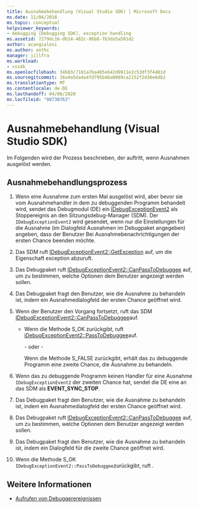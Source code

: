 ```yaml
---
title: Ausnahmebehandlung (Visual Studio SDK) | Microsoft Docs
ms.date: 11/04/2016
ms.topic: conceptual
helpviewer_keywords:
- debugging [Debugging SDK], exception handling
ms.assetid: 7279dc16-db14-482c-86b8-7b3da5a581d2
author: acangialosi
ms.author: anthc
manager: jillfra
ms.workload:
- vssdk
ms.openlocfilehash: 34b83c7181a7ba405e642d9911e2c53df3f4401d
ms.sourcegitcommit: 16a4a5da4a4fd795b46a0869ca2152f2d36e6db2
ms.translationtype: MT
ms.contentlocale: de-DE
ms.lasthandoff: 04/06/2020
ms.locfileid: "80738763"
---
```

# <a name="exception-handling-visual-studio-sdk"></a>Ausnahmebehandlung (Visual Studio SDK)
Im Folgenden wird der Prozess beschrieben, der auftritt, wenn Ausnahmen ausgelöst werden.

## <a name="exception-handling-process"></a>Ausnahmebehandlungsprozess

1. Wenn eine Ausnahme zum ersten Mal ausgelöst wird, aber bevor sie vom Ausnahmehandler in dem zu debuggenden Programm behandelt wird, sendet das Debugmodul (DE) ein [IDebugExceptionEvent2](../../extensibility/debugger/reference/idebugexceptionevent2.md) als Stoppereignis an den Sitzungsdebug-Manager (SDM). Der `IDebugExceptionEvent2` wird gesendet, wenn nur die Einstellungen für die Ausnahme (im Dialogfeld Ausnahmen im Debugpaket angegeben) angeben, dass der Benutzer Bei Ausnahmebenachrichtigungen der ersten Chance beenden möchte.

2. Das SDM ruft [IDebugExceptionEvent2::GetException](../../extensibility/debugger/reference/idebugexceptionevent2-getexception.md) auf, um die Eigenschaft exception abzuruft.

3. Das Debugpaket ruft [IDebugExceptionEvent2::CanPassToDebuggee](../../extensibility/debugger/reference/idebugexceptionevent2-canpasstodebuggee.md) auf, um zu bestimmen, welche Optionen dem Benutzer angezeigt werden sollen.

4. Das Debugpaket fragt den Benutzer, wie die Ausnahme zu behandeln ist, indem ein Ausnahmedialogfeld der ersten Chance geöffnet wird.

5. Wenn der Benutzer den Vorgang fortsetzt, ruft das SDM [IDebugExceptionEvent2::CanPassToDebuggee](../../extensibility/debugger/reference/idebugexceptionevent2-canpasstodebuggee.md)auf.

    - Wenn die Methode S_OK zurückgibt, ruft [iDebugExceptionEvent2::PassToDebuggee](../../extensibility/debugger/reference/idebugexceptionevent2-passtodebuggee.md)auf.

         - oder -

         Wenn die Methode S_FALSE zurückgibt, erhält das zu debuggende Programm eine zweite Chance, die Ausnahme zu behandeln.

6. Wenn das zu debuggende Programm keinen Handler für eine Ausnahme `IDebugExceptionEvent2` der zweiten Chance hat, sendet die DE eine an das SDM als **EVENT_SYNC_STOP**.

7. Das Debugpaket fragt den Benutzer, wie die Ausnahme zu behandeln ist, indem ein Ausnahmedialogfeld der ersten Chance geöffnet wird.

8. Das Debugpaket ruft [IDebugExceptionEvent2::CanPassToDebuggee](../../extensibility/debugger/reference/idebugexceptionevent2-canpasstodebuggee.md) auf, um zu bestimmen, welche Optionen dem Benutzer angezeigt werden sollen.

9. Das Debugpaket fragt den Benutzer, wie die Ausnahme zu behandeln ist, indem ein Dialogfeld für die zweite Chance geöffnet wird.

10. Wenn die Methode S_OK `IDebugExceptionEvent2::PassToDebuggee`zurückgibt, ruft .

## <a name="see-also"></a>Weitere Informationen
- [Aufrufen von Debuggerereignissen](../../extensibility/debugger/calling-debugger-events.md)

